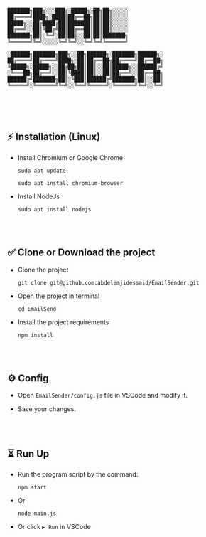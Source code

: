 ```

███████╗███╗░░░███╗░█████╗░██╗██╗░░░░░
██╔════╝████╗░████║██╔══██╗██║██║░░░░░
█████╗░░██╔████╔██║███████║██║██║░░░░░
██╔══╝░░██║╚██╔╝██║██╔══██║██║██║░░░░░
███████╗██║░╚═╝░██║██║░░██║██║███████╗
╚══════╝╚═╝░░░░░╚═╝╚═╝░░╚═╝╚═╝╚══════╝

░██████╗███████╗███╗░░██╗██████╗░███████╗██████╗░
██╔════╝██╔════╝████╗░██║██╔══██╗██╔════╝██╔══██╗
╚█████╗░█████╗░░██╔██╗██║██║░░██║█████╗░░██████╔╝
░╚═══██╗██╔══╝░░██║╚████║██║░░██║██╔══╝░░██╔══██╗
██████╔╝███████╗██║░╚███║██████╔╝███████╗██║░░██║
╚═════╝░╚══════╝╚═╝░░╚══╝╚═════╝░╚══════╝╚═╝░░╚═╝
```

<br><br><br>

## ⚡ Installation (Linux)

- Install Chromium or Google Chrome

  ```
  sudo apt update
  ```

  ```
  sudo apt install chromium-browser
  ```

- Install NodeJs

  ```
  sudo apt install nodejs
  ```

<br><br>

## ✅ Clone or Download the project

- Clone the project

  ```
  git clone git@github.com:abdelemjidessaid/EmailSender.git
  ```

- Open the project in terminal

  ```
  cd EmailSend
  ```

- Install the project requirements

  ```
  npm install
  ```

<br><br>

## ⚙️ Config

- Open `EmailSender/config.js` file in VSCode and modify it.

- Save your changes.

<br><br>

## ⏳ Run Up

- Run the program script by the command:

  ```
  npm start
  ```

- Or

  ```
  node main.js
  ```

- Or click `▶️ Run` in VSCode
